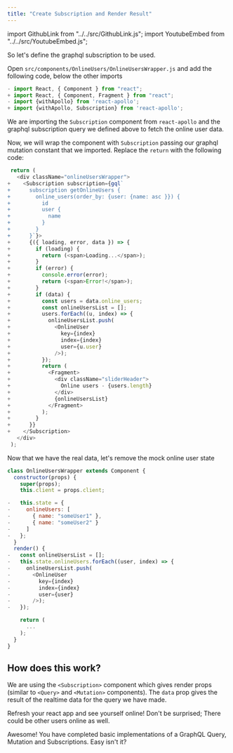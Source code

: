 ```yaml
---
title: "Create Subscription and Render Result"
---
```


import GithubLink from "../../src/GithubLink.js";
import YoutubeEmbed from "../../src/YoutubeEmbed.js";

<YoutubeEmbed link="https://www.youtube.com/embed/yqL_PpEAU7E" />

So let's define the graphql subscription to be used.

Open `src/components/OnlineUsers/OnlineUsersWrapper.js` and add the following code, below the other imports

<GithubLink link="https://github.com/hasura/graphql-engine/blob/master/community/learn/graphql-tutorials/tutorials/react-apollo/app-final/src/OnlineUsers/OnlineUsersWrapper.js" text="src/OnlineUsers/OnlineUsersWrapper.js" />

```javascript
- import React, { Component } from "react";
+ import React, { Component, Fragment } from "react";
- import {withApollo} from 'react-apollo';
+ import {withApollo, Subscription} from 'react-apollo';
```

We are importing the `Subscription` component from `react-apollo` and the graphql subscription query we defined above to fetch the online user data.

Now, we will wrap the component with `Subscription` passing our graphql mutation constant that we imported. Replace the `return` with the following code:

```javascript
 return (
   <div className="onlineUsersWrapper">
+    <Subscription subscription={gql`
+      subscription getOnlineUsers {
+        online_users(order_by: {user: {name: asc }}) {
+          id
+          user {
+            name
+          }
+        }
+      }`}>
+      {({ loading, error, data }) => {
+        if (loading) {
+          return (<span>Loading...</span>);
+        }
+        if (error) {
+          console.error(error);
+          return (<span>Error!</span>);
+        }
+        if (data) {
+          const users = data.online_users;
+          const onlineUsersList = [];
+          users.forEach((u, index) => {
+            onlineUsersList.push(
+              <OnlineUser
+                key={index}
+                index={index}
+                user={u.user}
+              />);
+          });
+          return (
+            <Fragment>
+              <div className="sliderHeader">
+                Online users - {users.length}
+              </div>
+              {onlineUsersList}
+            </Fragment>
+          );
+        }
+      }}
+    </Subscription>
   </div>
 );
```

Now that we have the real data, let's remove the mock online user state

```javascript
class OnlineUsersWrapper extends Component {
  constructor(props) {
    super(props);
    this.client = props.client;

-   this.state = {
-     onlineUsers: [
-       { name: "someUser1" },
-       { name: "someUser2" }
-     ]
-   };
  }
  render() {
-   const onlineUsersList = [];
-   this.state.onlineUsers.forEach((user, index) => {
-     onlineUsersList.push(
-       <OnlineUser
-         key={index}
-         index={index}
-         user={user}
-       />);
-   });

    return (
      ...
    );
  }
}

```

How does this work?
-------------------

We are using the `<Subscription>` component which gives render props (similar to `<Query>` and `<Mutation>` components). The `data` prop gives the result of the realtime data for the query we have made.

Refresh your react app and see yourself online! Don't be surprised; There could be other users online as well.

Awesome! You have completed basic implementations of a GraphQL Query, Mutation and Subscriptions. Easy isn't it?
